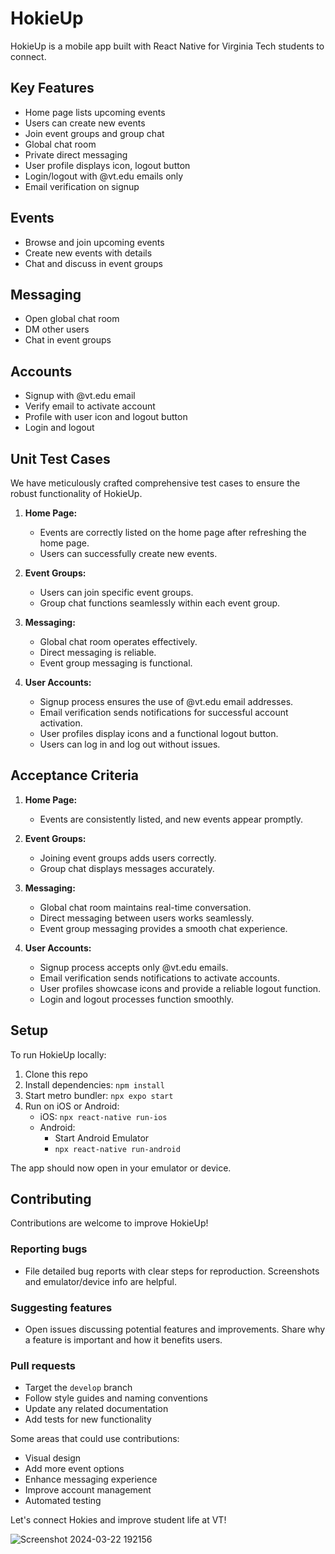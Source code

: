 # HokieUp

HokieUp is a mobile app built with React Native for Virginia Tech students to connect.

## Key Features

- Home page lists upcoming events
- Users can create new events
- Join event groups and group chat
- Global chat room
- Private direct messaging
- User profile displays icon, logout button
- Login/logout with @vt.edu emails only
- Email verification on signup

## Events

- Browse and join upcoming events
- Create new events with details
- Chat and discuss in event groups

## Messaging

- Open global chat room
- DM other users
- Chat in event groups

## Accounts

- Signup with @vt.edu email
- Verify email to activate account
- Profile with user icon and logout button
- Login and logout

## Unit Test Cases

We have meticulously crafted comprehensive test cases to ensure the robust functionality of HokieUp.

1. **Home Page:**
   - Events are correctly listed on the home page after refreshing the home page.
   - Users can successfully create new events.

2. **Event Groups:**
   - Users can join specific event groups.
   - Group chat functions seamlessly within each event group.

3. **Messaging:**
   - Global chat room operates effectively.
   - Direct messaging is reliable.
   - Event group messaging is functional.

4. **User Accounts:**
   - Signup process ensures the use of @vt.edu email addresses.
   - Email verification sends notifications for successful account activation.
   - User profiles display icons and a functional logout button.
   - Users can log in and log out without issues.

## Acceptance Criteria

1. **Home Page:**
   - Events are consistently listed, and new events appear promptly.

2. **Event Groups:**
   - Joining event groups adds users correctly.
   - Group chat displays messages accurately.

3. **Messaging:**
   - Global chat room maintains real-time conversation.
   - Direct messaging between users works seamlessly.
   - Event group messaging provides a smooth chat experience.

4. **User Accounts:**
   - Signup process accepts only @vt.edu emails.
   - Email verification sends notifications to activate accounts.
   - User profiles showcase icons and provide a reliable logout function.
   - Login and logout processes function smoothly.

## Setup

To run HokieUp locally:

1. Clone this repo
2. Install dependencies: `npm install`
3. Start metro bundler: `npx expo start`
4. Run on iOS or Android:
   - iOS: `npx react-native run-ios`
   - Android:
     - Start Android Emulator
     - `npx react-native run-android`

The app should now open in your emulator or device.

## Contributing

Contributions are welcome to improve HokieUp!

### Reporting bugs

- File detailed bug reports with clear steps for reproduction. Screenshots and emulator/device info are helpful.

### Suggesting features

- Open issues discussing potential features and improvements. Share why a feature is important and how it benefits users.

### Pull requests

- Target the `develop` branch
- Follow style guides and naming conventions
- Update any related documentation
- Add tests for new functionality

Some areas that could use contributions:

- Visual design
- Add more event options
- Enhance messaging experience
- Improve account management
- Automated testing

Let's connect Hokies and improve student life at VT!


![Screenshot 2024-03-22 192156](https://github.com/user-attachments/assets/0d98ca57-f5bc-4a35-9ff3-29200091f51d)

